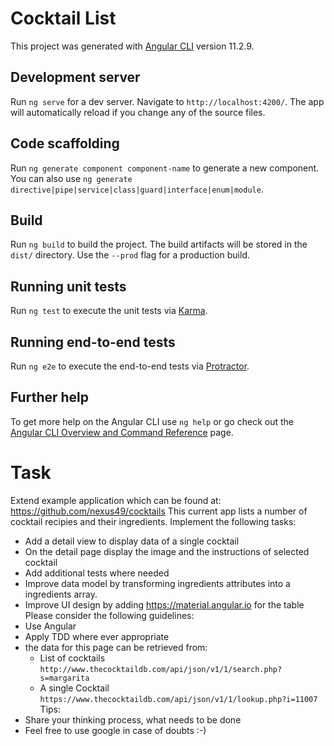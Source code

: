 # Cocktail List

This project was generated with [Angular CLI](https://github.com/angular/angular-cli) version 11.2.9.

## Development server

Run `ng serve` for a dev server. Navigate to `http://localhost:4200/`. The app will automatically reload if you change any of the source files.

## Code scaffolding

Run `ng generate component component-name` to generate a new component. You can also use `ng generate directive|pipe|service|class|guard|interface|enum|module`.

## Build

Run `ng build` to build the project. The build artifacts will be stored in the `dist/` directory. Use the `--prod` flag for a production build.

## Running unit tests

Run `ng test` to execute the unit tests via [Karma](https://karma-runner.github.io).

## Running end-to-end tests

Run `ng e2e` to execute the end-to-end tests via [Protractor](http://www.protractortest.org/).

## Further help

To get more help on the Angular CLI use `ng help` or go check out the [Angular CLI Overview and Command Reference](https://angular.io/cli) page.

# Task
Extend example application which can be found at: https://github.com/nexus49/cocktails
This current app lists a number of cocktail recipies and their ingredients.
Implement the following tasks:
- Add a detail view to display data of a single cocktail
- On the detail page display the image and the instructions of selected cocktail
- Add additional tests where needed
- Improve data model by transforming ingredients attributes into a ingredients array.
- Improve UI design by adding https://material.angular.io for the table
Please consider the following guidelines:
- Use Angular
- Apply TDD where ever appropriate
- the data for this page can be retrieved from: 
  - List of cocktails `http://www.thecocktaildb.com/api/json/v1/1/search.php?s=margarita`
  - A single Cocktail `https://www.thecocktaildb.com/api/json/v1/1/lookup.php?i=11007`
Tips:
- Share your thinking process, what needs to be done
- Feel free to use google in case of doubts :-)
